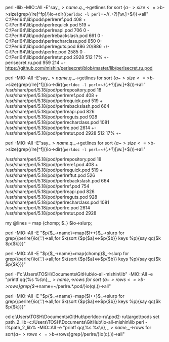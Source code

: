 perl -Ilib -MIO::All -E"say$_->name.q{ }.$_->getlines for sort {$a->size<=>$b->size}grep{/lre[^fp]/}io->dir((`perldoc -l perl`=~/(.+?)[\w.]+$/))->all"  
C:\Perl64\lib\pods\perlreref.pod 408             +  
C:\Perl64\lib\pods\perlrequick.pod 519           +  
C:\Perl64\lib\pods\perlreapi.pod 706 0           -  
C:\Perl64\lib\pods\perlrebackslash.pod 661 0 -  
C:\Perl64\lib\pods\perlrecharclass.pod 850 0-   
C:\Perl64\lib\pods\perlreguts.pod 886 20/886     +/-  
C:\Perl64\lib\pods\perlre.pod 2585 0 -  
C:\Perl64\lib\pods\perlretut.pod 2928 512 17%    +-  
perlsecret.ru.pod 959 214 +-  
https://github.com/mishin/perlsecret/blob/master/lib/perlsecret.ru.pod  


perl -MIO::All -E'say$_->name.q{ }.$_->getlines for sort {$a->size<=>$b->size}grep{/lre[^f]/}io->dir((`perldoc -l perl`=~/(.+?)[\w.]+$/))->all'
/usr/share/perl/5.18/pod/perlrepository.pod 18
/usr/share/perl/5.18/pod/perlreref.pod 408       +
/usr/share/perl/5.18/pod/perlrequick.pod 519     +
/usr/share/perl/5.18/pod/perlrebackslash.pod 664
/usr/share/perl/5.18/pod/perlreapi.pod 826
/usr/share/perl/5.18/pod/perlreguts.pod 928
/usr/share/perl/5.18/pod/perlrecharclass.pod 1081
/usr/share/perl/5.18/pod/perlre.pod 2614         +-
/usr/share/perl/5.18/pod/perlretut.pod 2928 512 17%   +-




perl -MIO::All -E"say$_->name.q{ }.$_->getlines for sort {$a->size<=>$b->size}grep{/lre[^f]/}io->dir((`perldoc -l perl`=~/(.+?)[\w.]+$/))->all"

/usr/share/perl/5.18/pod/perlrepository.pod 18
/usr/share/perl/5.18/pod/perlreref.pod 408   +
/usr/share/perl/5.18/pod/perlrequick.pod 519 + 
/usr/share/perl/5.18/pod/perlreftut.pod 526
/usr/share/perl/5.18/pod/perlrebackslash.pod 664
/usr/share/perl/5.18/pod/perlref.pod 754
/usr/share/perl/5.18/pod/perlreapi.pod 826
/usr/share/perl/5.18/pod/perlreguts.pod 928
/usr/share/perl/5.18/pod/perlrecharclass.pod 1081
/usr/share/perl/5.18/pod/perlre.pod 2614
/usr/share/perl/5.18/pod/perlretut.pod 2928


my @lines = map {chomp; $_} $io->slurp;


perl -MIO::All -E "$p{$_->name}=map{$l++}$_->slurp for grep{/perlre/}io('.')->all;for $k(sort {$p{$a}<=>$p{$b}} keys %p){say qq{$k $p{$k}}}"

perl -MIO::All -E "$p{$_->name}=map{chomp}$_->slurp for grep{/perlre/}io('.')->all;for $k(sort {$p{$a}<=>$p{$b}} keys %p){say qq{$k $p{$k}}}"

perl -I"c:\Users\TOSH\Documents\GitHub\io-all-mishin\lib" -MIO::All -e "printf qq{%s %s\n},$_->name,$_->rows for sort {$a->rows<=>$b->rows}grep{$_->name=~/perlre.*\.pod/}io(q(.))->all"

perl -MIO::All -E "$p{$_->name}=map{$l++}$_->slurp for grep{/perlre/}io('.')->all;for $k(sort {$p{$a}<=>$p{$b}} keys %p){say qq{$k $p{$k}}}"

cd c:\Users\TOSH\Documents\GitHub\perldoc-ru\pod2-ru\target\pods
set path_2_lib=c:\Users\TOSH\Documents\GitHub\io-all-mishin\lib
perl  -I%path_2_lib% -MIO::All -e "printf qq{%s %s\n},$_->name,$_->rows for sort{$a->rows<=>$b->rows}grep{/perlre/}io(q(.))->all"

